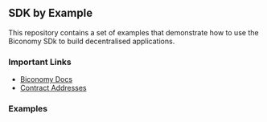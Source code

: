 ## SDK by Example

This repository contains a set of examples that demonstrate how to use the Biconomy SDk to build decentralised applications.


### Important Links

- [Biconomy Docs](https://docs.biconomy.io/sdk)
- [Contract Addresses](https://biconomy.gitbook.io/sdk/contracts/contract-addresses)


### Examples
